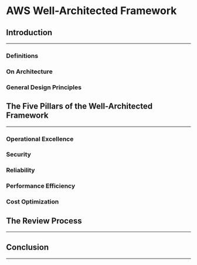 # AWS Well-Architected Framework

## Introduction

---

### Definitions

### On Architecture

### General Design Principles



## The Five Pillars of the Well-Architected Framework

---

### Operational Excellence

### Security

### Reliability

### Performance Efficiency

### Cost Optimization



## The Review Process

---

## 

## Conclusion

---

## 



